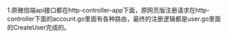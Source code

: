 1.原微信端api接口都在http-controller-app下面，原网页版注册请求在http-controller下面的account.go里面有各种路由，最终的注册逻辑都是user.go里面的CreateUser完成的。